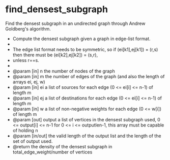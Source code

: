 # find_densest_subgraph
Find the densest subgraph in an undirected graph through Andrew Goldberg's algorithm.
 * Compute the densest subgraph given a graph in edge-list format.
 *
 * The edge list format needs to be symmetric, so if (ei[k1],ej[k1]) = (r,s) then there must be (ei[k2],ej[k2]) = (s,r),
 * unless r==s.
 * 
 * @param [in] n the number of nodes of the graph
 * @param [in] m the number of edges of the graph (and also the length of arrays ei, ej, w)
 * @param [in] ei a list of sources for each edge (0 <= ei[i] <= n-1) of length m
 * @param [in] ej a list of destinations for each edge (0 <= ei[i] <= n-1) of length m
 * @param [in] w a list of non-negative weights for each edge (0 <= w[i]) of length m
 * @param [out] output a list of vertices in the densest subgraph used, 0 <= output[i] <= n-1 for 0 <= i <= outputlen-1, this array must be capable of holding n
 * @param [in/out] the valid length of the output list and the length of the set of output used. 
 * @return the density of the densest subgraph in total_edge_weight/number of vertices
